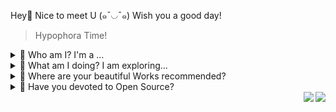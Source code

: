 Hey👋 Nice to meet U (๑¯◡¯๑) Wish you a good day!

> Hypophora Time!

<details>
<summary>🌷 Who am I? I'm a ...</summary>
· Front end developer on [React](react.dev).
</details>

<details>
<summary>🍓 What am I doing? I am exploring...</summary>
· UI/UX Design
· Web 3D
· Data Visualization.
</details>

<details>
<summary>🍧 Where are your beautiful Works recommended?</summary>
1. <a href="https://github.com/ukea/Getting_Started_with_Node.js"><img src="https://ghrm.vercel.app/api/pin/?username=romce&repo=Node.js-Tour" /></a>
</details>

<details>
<summary>🪻 Have you devoted to Open Source? </summary>
Sure! The following are my engagements: ...
1. MDN Web Docs - MDN 中文文档翻译
Repo: https://github.com/mdn/translated-content
CSS排版 - 网格: https://developer.mozilla.org/zh-CN/docs/Learn/CSS/CSS_layout/Grids
<br/>
2. React Doc
3. Three.js 中文文档翻译
Repo: https://github.com/threejs
</details>

<img align="right" src="https://komarev.com/ghpvc/?username=ukea&label=Profile%20views&color=0e75b6&style=flat-square">
<img align="right" src="https://img.shields.io/github/stars/ukea?color=pink&style=flat-square">
